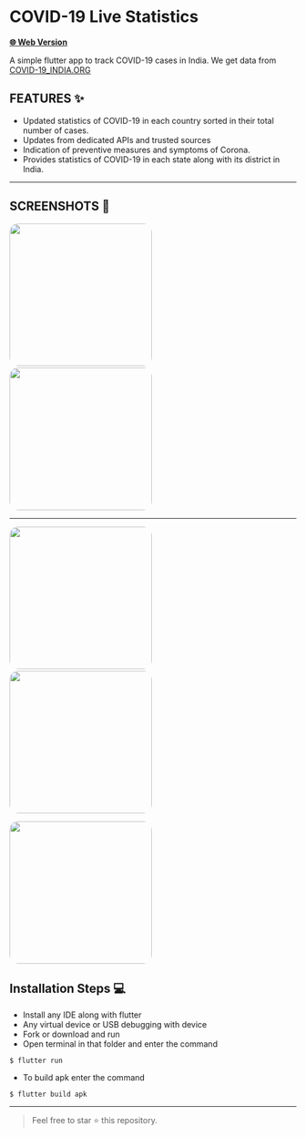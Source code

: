 #  COVID-19 Live Statistics

 **[🌐 Web Version ](https://covid19countsweb.now.sh/#/ "VISIT WEBSITE 🌐")**


 A simple flutter app to track COVID-19 cases in India.
We get data from [COVID-19_INDIA.ORG](https://api.covid19india.org "COVID-19 India.org")


## FEATURES ✨
-  Updated statistics of COVID-19 in each country sorted in their total number of cases.
-  Updates from dedicated APIs and trusted sources
-  Indication of preventive measures and symptoms of Corona.
-  Provides statistics of COVID-19 in each state along with its district in India.

------------

##  SCREENSHOTS 📸
<img src="https://covid19counts.now.sh/images/screenshot-1.png" width="250" style="border-radius: 15px">&nbsp;&nbsp;&nbsp; <img src="https://covid19counts.now.sh/images/screenshot-2.png" width="250" style="border-radius: 15px">

------------


<img src="https://covid19counts.now.sh/images/screenshot-3.png" width="250" style="border-radius: 15px">&nbsp;&nbsp;&nbsp;<img src="https://covid19counts.now.sh/images/screenshot-4.png" width="250" style="border-radius: 15px">

<img src="https://covid19counts.now.sh/images/screenshot-5.png" width="250" style="border-radius: 15px">



##  Installation Steps 💻
-  Install any IDE along with flutter
- Any virtual device or USB debugging with device
- Fork or download and run
- Open terminal in that folder and enter the command

`$ flutter run`

- To build apk enter the command

`$ flutter build apk`


------------

> Feel free to star ⭐ this repository.

